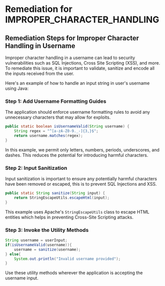 # Remediation for IMPROPER_CHARACTER_HANDLING

## Remediation Steps for Improper Character Handling in Username

Improper character handling in a username can lead to security vulnerabilities such as SQL Injections, Cross Site Scripting (XSS), and more. To remediate this issue, it is important to validate, sanitize and encode all the inputs received from the user.

Here's an example of how to handle an input string in user's username using Java:

### Step 1: Add Username Formatting Guides
The application should enforce username formatting rules to avoid any unnecessary characters that may allow for exploits.

```java
public static boolean isUsernameValid(String username) {
    String regex = "^[a-zA-Z0-9._-]{3,}$";
    return username.matches(regex);
}
```
In this example, we permit only letters, numbers, periods, underscores, and dashes. This reduces the potential for introducing harmful characters.

### Step 2: Input Sanitization
Input sanitization is important to ensure any potentially harmful characters have been removed or escaped, this is to prevent SQL Injections and XSS.

```java
public static String sanitize(String input) {
    return StringEscapeUtils.escapeHtml(input);
}
```
This example uses Apache's `StringEscapeUtils` class to escape HTML entities which helps in preventing Cross-Site Scripting attacks.

### Step 3: Invoke the Utility Methods

```java
String username = userInput;
if(isUsernameValid(username)){
    username = sanitize(username);
} else{
    System.out.println("Invalid username provided");
}
```
Use these utility methods wherever the application is accepting the username input. 